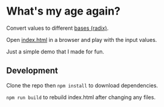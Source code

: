 # What's my age again?

Convert values to different [bases (radix)](https://en.wikipedia.org/wiki/Radix).

Open [index.html](./index.html) in a browser and play with the input values.

Just a simple demo that I made for fun.


## Development

Clone the repo then `npm install` to download dependencies.

`npm run build` to rebuild index.html after changing any files.
